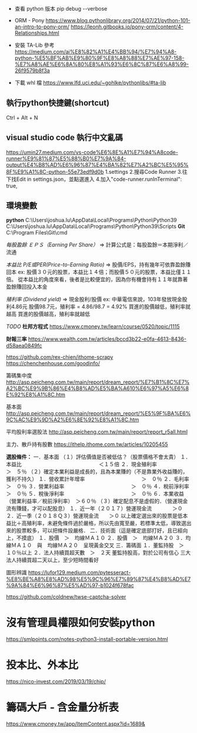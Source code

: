 - 查看 python 版本
  pip debug --verbose

* ORM - Pony
  https://www.blog.pythonlibrary.org/2014/07/21/python-101-an-intro-to-pony-orm/
  https://leonh.gitbooks.io/pony-orm/content/4-Relationships.html

* 安裝 TA-Lib 參考
  https://medium.com/ai%E8%82%A1%E4%BB%94/%E7%94%A8-python-%E5%BF%AB%E9%80%9F%E8%A8%88%E7%AE%97-158-%E7%A8%AE%E6%8A%80%E8%A1%93%E6%8C%87%E6%A8%99-26f9579b8f3a
* 下載 whl 檔
  https://www.lfd.uci.edu/~gohlke/pythonlibs/#ta-lib



## 執行python快捷鍵(shortcut)
Ctrl + Alt + N

## visual studio code 執行中文亂碼
https://umin27.medium.com/vs-code%E6%8E%A1%E7%94%A8code-runner%E9%81%87%E5%88%B0%E7%9A%84-output%E4%B8%AD%E6%96%87%E4%BA%82%E7%A2%BC%E5%95%8F%E9%A1%8C-python-55e73edf9d0b
1.settings
2.搜尋Code Runner
3.往下找Edit in settings.json，並點選進入
4.加入"code-runner.runInTerminal": true,


## 環境變數
**python**
C:\Users\joshua.lu\AppData\Local\Programs\Python\Python39\
C:\Users\joshua.lu\AppData\Local\Programs\Python\Python39\Scripts
**Git**
C:\Program Files\Git\cmd

*每股盈餘 ＥＰＳ（Earning Per Share）*
=> 計算公式是：每股盈餘＝本期淨利／流通

*本益比 P/E或PER(Price-to-Earning Ratio)*
=> 股價/EPS，持有幾年可依靠盈餘賺回本
ex: 股價３０元的股票，本益比１４倍；而股價５０元的股票，本益比僅１１倍。
     從本益比的角度來看，後者是比較便宜的，因為你有機會持有１１年就靠著盈餘賺回投入本金

*殖利率 (Dividend yield)*
=> 現金股利/股價
ex: 中華電信來說，103年發放現金股利4.86元 股價98.7元，殖利率 = 4.86/98.7 = 4.92%
買進的股價越低，殖利率就越高
買進的股價越高，殖利率就越低



*TODO*
**杜邦方程式**
https://www.cmoney.tw/learn/course/0520/topic/1115

**財報三率**
https://www.wealth.com.tw/articles/bccd3b22-e0fa-4613-8436-d58aea0849fc

https://github.com/rex-chien/ithome-scrapy
https://chenchenhouse.com/goodinfo/

籌碼集中度
http://asp.peicheng.com.tw/main/report/dream_report/%E7%B1%8C%E7%A2%BC%E9%9B%86%E4%B8%AD%E5%BA%A610%E6%97%A5%E6%8E%92%E8%A1%8C.htm

基本面
http://asp.peicheng.com.tw/main/report/dream_report/%E5%9F%BA%E6%9C%AC%E9%9D%A2%E6%8E%92%E8%A1%8C.htm

平均股利率選股法
http://asp.peicheng.com.tw/main/report/report_r5all.html

主力、散戶持有股數
https://ithelp.ithome.com.tw/articles/10205455

**選股條件：**
一．基本面
    （１）評估價值是否被低估？（股票價格不會太貴）
        １．本益比　　　　　　　　　　　　　　　＜１５倍
        ２．現金殖利率　　　　　　　　　　　　　＞　５％
    （２）確定本業利益是成長的，且為本業賺的（不是靠業外收益賺的，獲利不持久）
        １．營收累計年增率　　　　　　　　　　　＞　０％
        ２．毛利率　　　　　　　　　　　　　　　＞　０％
        ３．營業利益率　　　　　　　　　　　　　＞　０％
        ４．稅前淨利率　　　　　　　　　　　　　＞　０％
        ５．稅後淨利率　　　　　　　　　　　　　＞　０％
        ６．本業收益（營業利益率／稅前淨利率）　＞６０％
    （３）確定配息不是虛假的．（營運現金流有賺錢，才可以配股息）
        １．近一年（２０１７）營運現金流　　　　＞０
        ２．近一季（２０１８Ｑ３）營運現金流　　＞０
    以上確定選出來的股票是低本益比＋高殖利率，未避免條件過於嚴格，所以先由寬至嚴，若標準太低，導致選出來的股票較多，可以把條件設嚴格．
二．技術面（這是確定底部打好，且已經向上，不摸底）
    １．股價　＞　均線ＭＡ１０
    ２．股價　＞　均線ＭＡ２０
    ３．均線ＭＡ１０　與　均線ＭＡ２０　呈現黃金交叉
三．籌碼面
    １．董監持股　＞　１０％以上
    ２．法人持續買超天數　＞　２天
    董監持股高，對於公司有信心
    三大法人持續買超二天以上，至少短時間看好

圖形辨識
https://lufor129.medium.com/pytesseract-%E8%BE%A8%E8%AD%98%E5%9C%96%E7%89%87%E4%B8%AD%E7%9A%84%E6%96%87%E5%AD%97-b1024f678fac


https://github.com/coldnew/twse-captcha-solver


# 沒有管理員權限如何安裝python
https://smlpoints.com/notes-python3-install-portable-version.html

# 投本比、外本比
https://nico-invest.com/2019/03/19/chip/

# 籌碼大戶 - 含金量分析表
https://www.cmoney.tw/app/ItemContent.aspx?id=1689&